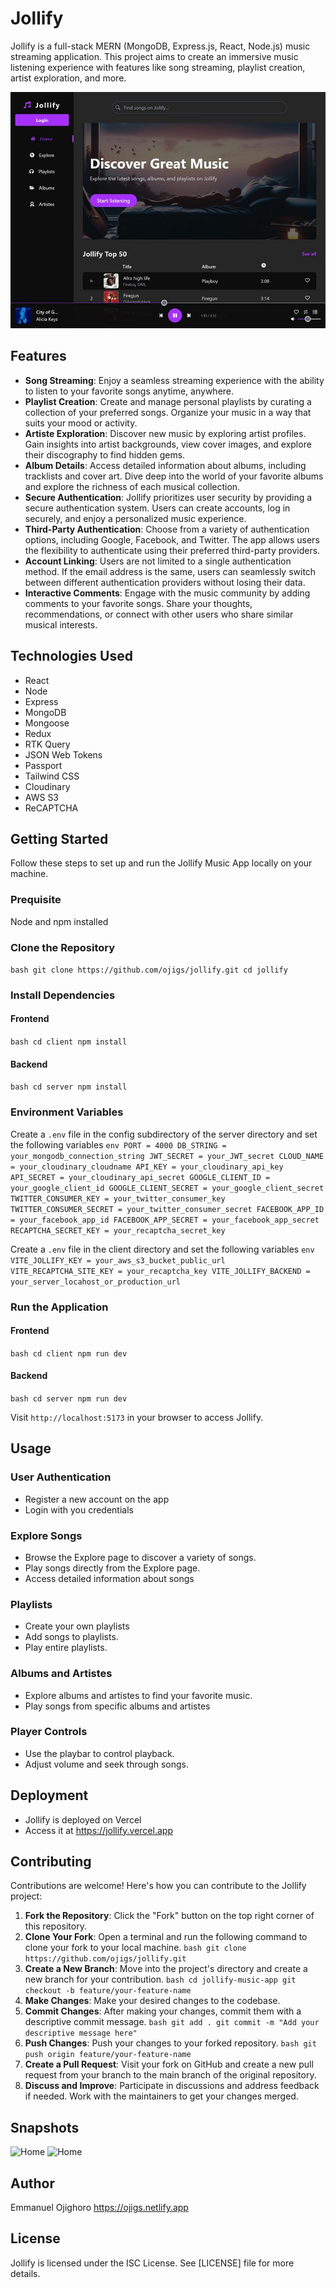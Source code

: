# Jollify

Jollify is a full-stack MERN (MongoDB, Express.js, React, Node.js) music streaming application. This project aims to create an immersive music listening experience with features like song streaming, playlist creation, artist exploration, and more.

![Home](./jollify_1.jpg)

## Features
- **Song Streaming**: Enjoy a seamless streaming experience with the ability to listen to your favorite songs anytime, anywhere.
- **Playlist Creation**: Create and manage personal playlists by curating a collection of your preferred songs. Organize your music in a way that suits your mood or activity.
- **Artiste Exploration**: Discover new music by exploring artist profiles. Gain insights into artist backgrounds, view cover images, and explore their discography to find hidden gems.
- **Album Details**: Access detailed information about albums, including tracklists and cover art. Dive deep into the world of your favorite albums and explore the richness of each musical collection.
- **Secure Authentication**: Jollify prioritizes user security by providing a secure authentication system. Users can create accounts, log in securely, and enjoy a personalized music experience.
- **Third-Party Authentication**: Choose from a variety of authentication options, including Google, Facebook, and Twitter. The app allows users the flexibility to authenticate using their preferred third-party providers.
- **Account Linking**: Users are not limited to a single authentication method. If the email address is the same, users can seamlessly switch between different authentication providers without losing their data.
- **Interactive Comments**: Engage with the music community by adding comments to your favorite songs. Share your thoughts, recommendations, or connect with other users who share similar musical interests.

## Technologies Used
- React
- Node
- Express
- MongoDB
- Mongoose
- Redux
- RTK Query
- JSON Web Tokens
- Passport
- Tailwind CSS
- Cloudinary
- AWS S3
- ReCAPTCHA

## Getting Started
Follow these steps to set up and run the Jollify Music App locally on your machine.

### Prequisite
Node and npm installed

### Clone the Repository
```bash git clone https://github.com/ojigs/jollify.git cd jollify```

### Install Dependencies
#### Frontend
```bash cd client npm install```
#### Backend 
```bash cd server npm install```

### Environment Variables
Create a `.env` file in the config subdirectory of the server directory and set the following variables
```env PORT = 4000 DB_STRING = your_mongodb_connection_string JWT_SECRET = your_JWT_secret CLOUD_NAME = your_cloudinary_cloudname API_KEY = your_cloudinary_api_key API_SECRET = your_cloudinary_api_secret GOOGLE_CLIENT_ID = your_google_client_id GOOGLE_CLIENT_SECRET = your_google_client_secret TWITTER_CONSUMER_KEY = your_twitter_consumer_key TWITTER_CONSUMER_SECRET = your_twitter_consumer_secret FACEBOOK_APP_ID = your_facebook_app_id FACEBOOK_APP_SECRET = your_facebook_app_secret RECAPTCHA_SECRET_KEY = your_recaptcha_secret_key```

Create a `.env` file in the client directory and set the following variables
```env VITE_JOLLIFY_KEY = your_aws_s3_bucket_public_url VITE_RECAPTCHA_SITE_KEY = your_recaptcha_key VITE_JOLLIFY_BACKEND = your_server_locahost_or_production_url```

### Run the Application
#### Frontend  
```bash cd client npm run dev```
#### Backend
```bash cd server npm run dev```

Visit `http://localhost:5173` in your browser to access Jollify.

## Usage
### User Authentication
- Register a new account on the app
- Login with you credentials
### Explore Songs
- Browse the Explore page to discover a variety of songs.
- Play songs directly from the Explore page.
- Access detailed information about songs
### Playlists
- Create your own playlists
- Add songs to playlists.
- Play entire playlists.
### Albums and Artistes
- Explore albums and artistes to find your favorite music.
- Play songs from specific albums and artistes
### Player Controls
- Use the playbar to control playback.
- Adjust volume and seek through songs.

## Deployment
- Jollify is deployed on Vercel
- Access it at https://jollify.vercel.app

## Contributing
Contributions are welcome! Here's how you can contribute to the Jollify project:

1. **Fork the Repository**: Click the "Fork" button on the top right corner of this repository.
2. **Clone Your Fork**: Open a terminal and run the following command to clone your fork to your local machine. ```bash git clone https://github.com/ojigs/jollify.git```
3. **Create a New Branch**: Move into the project's directory and create a new branch for your contribution. ```bash cd jollify-music-app git checkout -b feature/your-feature-name```
4. **Make Changes**: Make your desired changes to the codebase.
5. **Commit Changes**: After making your changes, commit them with a descriptive commit message. ```bash git add . git commit -m "Add your descriptive message here"```
6. **Push Changes**: Push your changes to your forked repository. ```bash git push origin feature/your-feature-name```
7. **Create a Pull Request**: Visit your fork on GitHub and create a new pull request from your branch to the main branch of the original repository.
8. **Discuss and Improve**: Participate in discussions and address feedback if needed. Work with the maintainers to get your changes merged.

## Snapshots
![Home](./jollify_2.jpg)
![Home](./jollify_3.jpg)

## Author
Emmanuel Ojighoro https://ojigs.netlify.app

## License
Jollify is licensed under the ISC License. See [LICENSE] file for more details.

